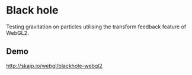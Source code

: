 # Black hole
Testing gravitation on particles utilising the transform feedback feature of WebGL2.

## Demo
http://skaip.io/webgl/blackhole-webgl2
